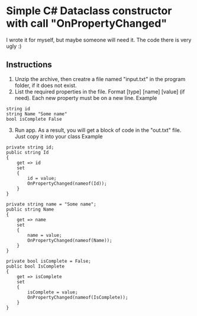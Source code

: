 # Simple C# Dataclass constructor with call "OnPropertyChanged"


I wrote it for myself, but maybe someone will need it. The code there is very ugly :)


## Instructions
1. Unzip the archive, then creatre a file named "input.txt" in the program folder, if it does not exist. 
2. List the required properties in the file. Format [type] [name] [value] (if need). Each new property must be on a new line. 
Example
```
string id  
string Name "Some name" 
bool isComplete False  
```
3. Run app. As a result, you will get a block of code in the "out.txt" file. Just copy it into your class
Example
```
private string id;
public string Id
{
    get => id
    set
    {
        id = value;
        OnPropertyChanged(nameof(Id));
    }
}

private string name = "Some name";
public string Name
{
    get => name
    set
    {
        name = value;
        OnPropertyChanged(nameof(Name));
    }
}

private bool isComplete = False;
public bool IsComplete
{
    get => isComplete
    set
    {
        isComplete = value;
        OnPropertyChanged(nameof(IsComplete));
    }
}
```
